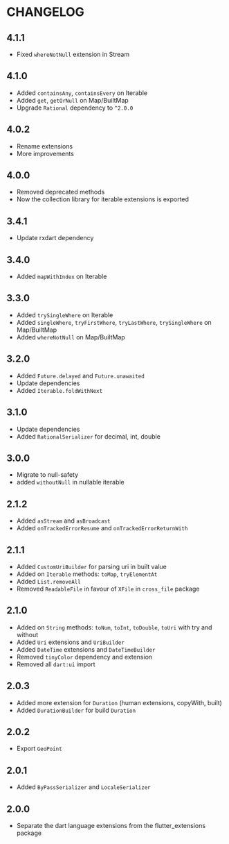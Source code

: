 # CHANGELOG

## 4.1.1
- Fixed `whereNotNull` extension in Stream

## 4.1.0
- Added `containsAny`, `containsEvery` on Iterable
- Added `get`, `getOrNull` on Map/BuiltMap
- Upgrade `Rational` dependency to `^2.0.0`

## 4.0.2
- Rename extensions
- More improvements

## 4.0.0
- Removed deprecated methods
- Now the collection library for iterable extensions is exported

## 3.4.1
- Update rxdart dependency

## 3.4.0
- Added `mapWithIndex` on Iterable

## 3.3.0
- Added `trySingleWhere` on Iterable
- Added `singleWhere`, `tryFirstWhere`, `tryLastWhere`, `trySingleWhere` on Map/BuiltMap
- Added `whereNotNull` on Map/BuiltMap

## 3.2.0
- Added `Future.delayed` and `Future.unawaited`
- Update dependencies
- Added `Iterable.foldWithNext`

## 3.1.0
- Update dependencies
- Added `RationalSerializer` for decimal, int, double

## 3.0.0
- Migrate to null-safety
- added `withoutNull` in nullable iterable

## 2.1.2
- Added `asStream` and `asBroadcast`
- Added `onTrackedErrorResume` and `onTrackedErrorReturnWith`

## 2.1.1
- Added `CustomUriBuilder` for parsing uri in built value
- Added on `Iterable` methods: `toMap`, `tryElementAt`
- Added `List.removeAll`
- Removed `ReadableFile` in favour of `XFile` in `cross_file` package

## 2.1.0
- Added on `String` methods: `toNum`, `toInt`, `toDouble`, `toUri` with try and without
- Added `Uri` extensions and `UriBuilder`
- Added `DateTime` extensions and `DateTimeBuilder`
- Removed `tinyColor` dependency and extension
- Removed all `dart:ui` import

## 2.0.3
- Added more extension for `Duration` (human extensions, copyWith, built)
- Added `DurationBuilder` for build `Duration`

## 2.0.2
- Export `GeoPoint`

## 2.0.1
- Added `ByPassSerializer` and `LocaleSerializer`

## 2.0.0
- Separate the dart language extensions from the flutter_extensions package
